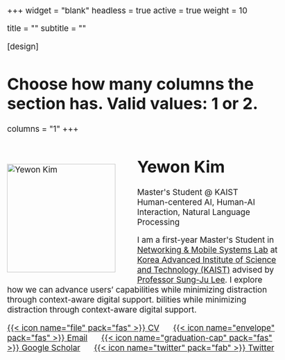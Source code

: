 +++
widget = "blank"
headless = true
active = true
weight = 10

title = ""
subtitle = ""

[design]
  # Choose how many columns the section has. Valid values: 1 or 2.
  columns = "1"
+++

<style>
body{
  font-size: 14pt;
  margin-left: 12%;
  margin-right: 12%;
}

img {
    float: left;
    width:250px;
    margin-top: 50px;
    margin-right: 50px;
    margin-bottom: 10px
}

@media only screen and (max-width: 768px) {
 img {
   float: middle;
   width: 100%; 
 } 
 body {
   text-align:center;
 }
}

</style>

<img src="uploads/yewon.jpg" alt="Yewon Kim">

# **Yewon Kim**
Master's Student @ KAIST \
Human-centered AI, Human-AI Interaction, Natural Language Processing

I am a first-year Master's Student in <u>[Networking & Mobile Systems Lab](https://nmsl.kaist.ac.kr)</u> at <u>[Korea Advanced Institute of Science and Technology (KAIST)](https://www.kaist.ac.kr/en/)</u> advised by <u>[Professor Sung-Ju Lee](https://sites.google.com/site/wewantsj/)</u>. I explore how we can advance users’ capabilities while minimizing distraction through context-aware digital support. bilities while minimizing distraction through context-aware digital support. 

[{{< icon name="file" pack="fas" >}} CV](uploads/yewon-kim.pdf) &nbsp;&nbsp;&nbsp;&nbsp; [{{< icon name="envelope" pack="fas" >}} Email](mailto:yewon.e.kim@kaist.ac.kr) &nbsp;&nbsp;&nbsp;&nbsp; [{{< icon name="graduation-cap" pack="fas" >}} Google Scholar](https://scholar.google.com/citations?hl=en&user=JkSutBwAAAAJ) &nbsp;&nbsp;&nbsp;&nbsp; [{{< icon name="twitter" pack="fab" >}} Twitter](https://twitter.com/hai_yewon) 
